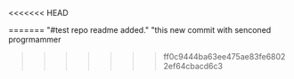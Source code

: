 <<<<<<< HEAD

=======
"#test repo readme added."  "this new commit with senconed progrmammer
>>>>>>> ff0c9444ba63ee475ae83fe68022ef64cbacd6c3
